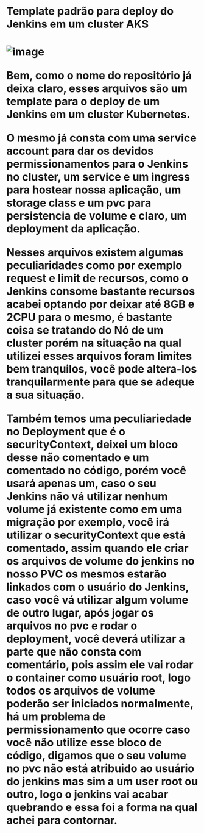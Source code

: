 <h1>Template padrão para deploy do Jenkins em um  cluster AKS<h1>

![image](https://user-images.githubusercontent.com/70164638/220811843-3e9422c8-85d0-4bf4-8cf6-c4e8069178ca.png)


Bem, como o nome do repositório já deixa claro, esses arquivos são um template para o deploy de um Jenkins em um cluster Kubernetes.

O mesmo já consta com uma service account para dar os devidos permissionamentos para o Jenkins no cluster, um service e um ingress 
para hostear nossa aplicação, um storage class e um pvc para persistencia de volume e claro, um deployment da aplicação.

Nesses arquivos existem algumas peculiaridades como por exemplo request e limit de recursos, como o Jenkins consome bastante recursos 
acabei optando por deixar até 8GB e 2CPU para o mesmo, é bastante coisa se tratando do Nó de um cluster porém na situação na qual utilizei 
esses arquivos foram limites bem tranquilos, você pode altera-los tranquilarmente para que se adeque a sua situação.

Também temos uma peculiariedade no Deployment que é o securityContext, deixei um bloco desse não comentado e um comentado no código, porém você usará 
apenas um, caso o seu Jenkins não vá utilizar nenhum volume já existente como em uma migração por exemplo, você irá utilizar o securityContext
que está comentado, assim quando ele criar os arquivos de volume do jenkins no nosso PVC os mesmos estarão linkados com o usuário do Jenkins,
caso você vá utilizar algum volume de outro lugar, após jogar os arquivos no pvc e rodar o deployment, você deverá utilizar a parte que não consta com 
comentário, pois assim ele vai rodar o container como usuário root, logo todos os arquivos de volume poderão ser iniciados normalmente, há um problema de permissionamento que ocorre caso você não utilize esse bloco de código, digamos que o seu volume no pvc não está atribuido ao usuário do jenkins mas sim a um user root ou outro, logo o jenkins vai acabar quebrando e essa foi a forma na qual achei para contornar.
